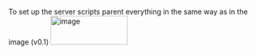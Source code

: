 To set up the server scripts parent everything in the same way as in the image (v0.1)
<img width="152" height="57" alt="image" src="https://github.com/user-attachments/assets/0c09995a-3cda-4fda-8449-1d125ca35dfd" />
